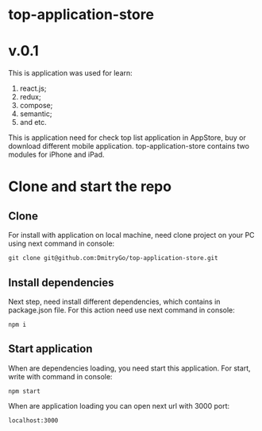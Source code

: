 # top-application-store
v.0.1
=====

This is application was used for learn:
1) react.js;
2) redux;
3) compose;
4) semantic;
5) and etc.

This is application need for check top list application in AppStore, buy or download
different mobile application.
top-application-store contains two modules for iPhone and iPad.

Clone and start the repo
==============
Clone
-----
For install with application on local machine, need clone
project on your PC using next command in console:

    git clone git@github.com:DmitryGo/top-application-store.git
    
Install dependencies
--------------------
Next step, need install different dependencies, which contains in
package.json file. For this action need use next command in console:

    npm i
    
Start application
-----------------
When are dependencies loading, you need start this application.
For start, write with command in console:

    npm start

When are application loading you can open next url with 3000 port:

    localhost:3000  
    
